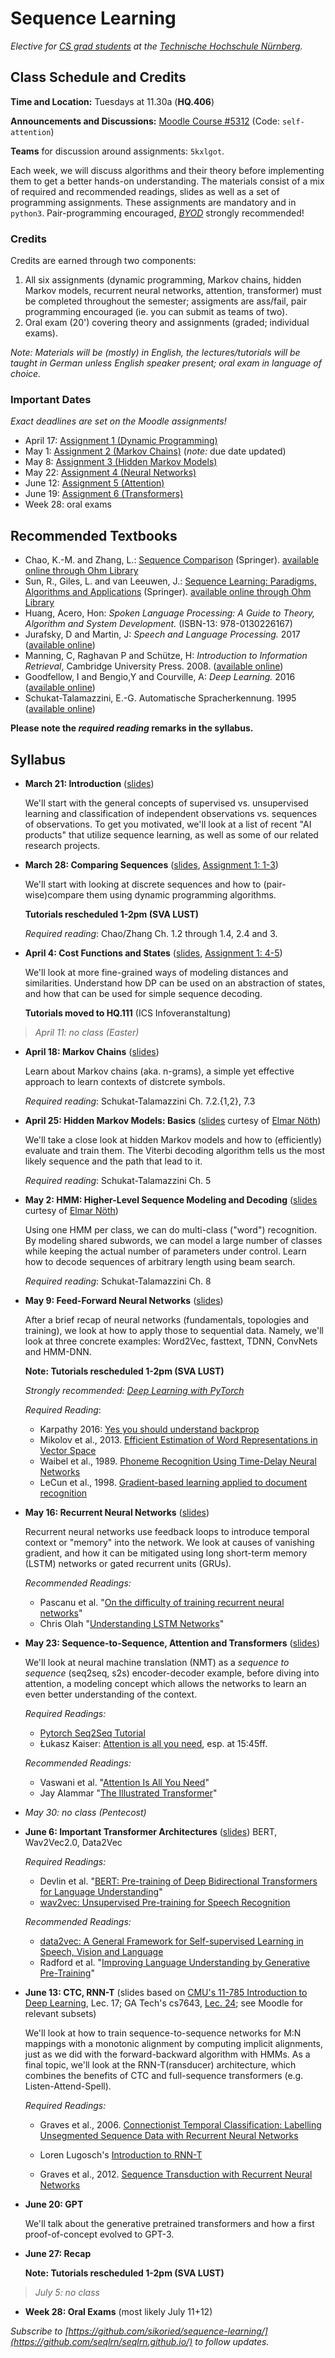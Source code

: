 # Sequence Learning

_Elective for [CS grad students](https://www.th-nuernberg.de/fakultaeten/in/studium/masterstudiengang-informatik/) at the [Technische Hochschule Nürnberg](https://www.th-nuernberg.de/)._


## Class Schedule and Credits

**Time and Location:** Tuesdays at 11.30a (**HQ.406**) 

**Announcements and Discussions:** [Moodle Course #5312](https://elearning.ohmportal.de/course/view.php?id=5312) (Code: `self-attention`)

**Teams** for discussion around assignments: `5kxlgot`.

Each week, we will discuss algorithms and their theory before implementing them to get a better hands-on understanding.
The materials consist of a mix of required and recommended readings, slides as well as a set of programming assignments.
These assignments are mandatory and in `python3`.
Pair-programming encouraged, [_BYOD_](https://en.wikipedia.org/wiki/Bring_your_own_device) strongly recommended!


### Credits

Credits are earned through two components:

1. All six assignments (dynamic programming, Markov chains, hidden Markov models, recurrent neural networks, attention, transformer) must be completed throughout the semester; assigments are ass/fail, pair programming encouraged (ie. you can submit as teams of two).
2. Oral exam (20') covering theory and assignments (graded; individual exams).


_Note: Materials will be (mostly) in English, the lectures/tutorials will be taught in German unless English speaker present; oral exam in language of choice._


### Important Dates

_Exact deadlines are set on the Moodle assignments!_


- April 17: [Assignment 1 (Dynamic Programming)](https://github.com/seqlrn/1-dynamic-programming)
- May 1: [Assignment 2 (Markov Chains)](https://github.com/seqlrn/2-markov-chains) (_note:_ due date updated)
- May 8: [Assignment 3 (Hidden Markov Models)](https://github.com/seqlrn/3-hmm)
- May 22: [Assignment 4 (Neural Networks)](https://github.com/seqlrn/4-nnets)
- June 12: [Assignment 5 (Attention)](https://github.com/seqlrn/5-attention)
- June 19: [Assignment 6 (Transformers)](https://github.com/seqlrn/6-transformers)
- Week 28: oral exams


## Recommended Textbooks

- Chao, K.-M. and Zhang, L.: [Sequence Comparison](https://link.springer.com/book/10.1007%2F978-1-84800-320-0) (Springer). [available online through Ohm Library](https://ebookcentral.proquest.com/lib/thnuernberg/reader.action?docID=418343)
- Sun, R., Giles, L. and van Leeuwen, J.: [Sequence Learning: Paradigms, Algorithms and Applications]() (Springer). [available online through Ohm Library](https://ebookcentral.proquest.com/lib/thnuernberg/detail.action?docID=3072729)
- Huang, Acero, Hon: _Spoken Language Processing: A Guide to Theory, Algorithm and System Development._ (ISBN-13: 978-0130226167)
- Jurafsky, D and Martin, J: _Speech and Language Processing._ 2017 ([available online](http://web.stanford.edu/~jurafsky/slp3/))
- Manning, C, Raghavan P and Schütze, H: _Introduction to Information Retrieval_, Cambridge University Press. 2008. ([available online](https://nlp.stanford.edu/IR-book/))
- Goodfellow, I and Bengio,Y and Courville, A: _Deep Learning._ 2016 ([available online](http://www.deeplearningbook.org/))
- Schukat-Talamazzini, E.-G. Automatische Spracherkennung. 1995 ([available online](https://www.minet.uni-jena.de/fakultaet/schukat/asebuch.html))

**Please note the _required reading_ remarks in the syllabus.**


## Syllabus


- **March 21: Introduction** ([slides](/pdf/01-introduction.pdf))

	We'll start with the general concepts of supervised vs. unsupervised learning and classification of independent observations vs. sequences of observations.
	To get you motivated, we'll look at a list of recent "AI products" that utilize sequence learning, as well as some of our related research projects.

- **March 28: Comparing Sequences** ([slides](/pdf/dp_and_edit_dist.pdf), [Assignment 1: 1-3](https://github.com/seqlrn/1-dynamic-programming))
	
	We'll start with looking at discrete sequences and how to (pair-wise)compare them using dynamic programming algorithms.

	**Tutorials rescheduled 1-2pm (SVA LUST)**

	_Required reading_: Chao/Zhang Ch. 1.2 through 1.4, 2.4 and 3.

- **April 4: Cost Functions and States** ([slides](/pdf/03-costs-states.pdf), [Assignment 1: 4-5](https://github.com/seqlrn/1-dynamic-programming))
	
	We'll look at more fine-grained ways of modeling distances and similarities.
	Understand how DP can be used on an abstraction of states, and how that can be used for simple sequence decoding.

	**Tutorials moved to HQ.111** (ICS Infoveranstaltung)

> _April 11: no class (Easter)_

- **April 18: Markov Chains** ([slides](/pdf/04-markov-chains.pdf))
	
	Learn about Markov chains (aka. n-grams), a simple yet effective approach to learn contexts of distcrete symbols.

	_Required reading_: Schukat-Talamazzini Ch. 7.2.{1,2}, 7.3


- **April 25: Hidden Markov Models: Basics** ([slides](/pdf/hmm.pdf) curtesy of [Elmar Nöth](https://lme.tf.fau.de/person/noeth/))

	We'll take a close look at hidden Markov models and how to (efficiently) evaluate and train them.
	The Viterbi decoding algorithm tells us the most likely sequence and the path that lead to it.

	_Required reading_: Schukat-Talamazzini Ch. 5



- **May 2: HMM: Higher-Level Sequence Modeling and Decoding** ([slides](/pdf/decoding.pdf) curtesy of [Elmar Nöth](https://lme.tf.fau.de/person/noeth/))

	Using one HMM per class, we can do multi-class ("word") recognition.
	By modeling shared subwords, we can model a large number of classes while keeping the actual number of parameters under control.
	Learn how to decode sequences of arbitrary length using beam search.

	_Required reading_: Schukat-Talamazzini Ch. 8

- **May 9: Feed-Forward Neural Networks** ([slides](/pdf/6-nnets.pdf))
	
	After a brief recap of neural networks (fundamentals, topologies and training), we look at how to apply those to sequential data.
	Namely, we'll look at three concrete examples: Word2Vec, fasttext, TDNN, ConvNets and HMM-DNN.

	**Note: Tutorials rescheduled 1-2pm (SVA LUST)** 

	_Strongly recommended: [Deep Learning with PyTorch](https://pytorch.org/tutorials/beginner/deep_learning_60min_blitz.html)_
	
	_Required Reading_:
	- Karpathy 2016: [Yes you should understand backprop](https://karpathy.medium.com/yes-you-should-understand-backprop-e2f06eab496b)
	- Mikolov et al., 2013. [Efficient Estimation of Word Representations in Vector Space](https://arxiv.org/abs/1301.3781)
	- Waibel et al., 1989. [Phoneme Recognition Using Time-Delay Neural Networks](http://www.cs.toronto.edu/~fritz/absps/waibelTDNN.pdf)
	- LeCun et al., 1998. [Gradient-based learning applied to document recognition](http://yann.lecun.com/exdb/publis/pdf/lecun-01a.pdf)

	
- **May 16: Recurrent Neural Networks** ([slides](/pdf/07-rnn.pdf))

	Recurrent neural networks use feedback loops to introduce temporal context or "memory" into the network.
	We look at causes of vanishing gradient, and how it can be mitigated using long short-term memory (LSTM) networks or gated recurrent units (GRUs).

	_Recommended Readings:_ 
	- Pascanu et al. "[On the difficulty of training recurrent neural networks](http://proceedings.mlr.press/v28/pascanu13.pdf)"
	- Chris Olah "[Understanding LSTM Networks](http://colah.github.io/posts/2015-08-Understanding-LSTMs/)"


- **May 23: Sequence-to-Sequence, Attention and Transformers** ([slides](/pdf/08-attn.pdf))

	We'll look at neural machine translation (NMT) as a _sequence to sequence_ (seq2seq, s2s) encoder-decoder example, before diving into attention, a modeling concept which allows the networks to learn an even better understanding of the context.

	_Required Readings:_
	- [Pytorch Seq2Seq Tutorial](https://pytorch.org/tutorials/intermediate/seq2seq_translation_tutorial.html)
	- Łukasz Kaiser: [Attention is all you need](https://www.youtube.com/watch?v=rBCqOTEfxvg), esp. at 15:45ff.

	_Recommended Readings:_
	- Vaswani et al. "[Attention Is All You Need](https://arxiv.org/abs/1706.03762.pdf)"
	- Jay Alammar "[The Illustrated Transformer](https://jalammar.github.io/illustrated-transformer/)"

- _May 30: no class (Pentecost)_


- **June 6: Important Transformer Architectures** ([slides](/pdf/09-important-transformers.pdf))
BERT, Wav2Vec2.0, Data2Vec

	_Required Readings:_
	- Devlin et al. "[BERT: Pre-training of Deep Bidirectional Transformers for Language Understanding](https://arxiv.org/pdf/1810.04805)"
    - [wav2vec: Unsupervised Pre-training for Speech Recognition](https://arxiv.org/abs/1904.05862)

	_Recommended Readings:_
    - [data2vec: A General Framework for Self-supervised Learning in Speech, Vision and Language](https://arxiv.org/abs/2202.03555)
    - Radford et al. "[Improving Language Understanding by Generative Pre-Training](https://www.cs.ubc.ca/~amuham01/LING530/papers/radford2018improving.pdf)"


- **June 13: CTC, RNN-T** (slides based on [CMU's 11-785 Introduction to Deep Learning](https://deeplearning.cs.cmu.edu/S22/index.html), Lec. 17; GA Tech's cs7643, [Lec. 24](https://www.cc.gatech.edu/classes/AY2021/cs7643_spring/assets/L24_rnnt_asr_tutorial_gt.pdf); see Moodle for relevant subsets)

	We'll look at how to train sequence-to-sequence networks for M:N mappings with a monotonic alignment by computing implicit alignments, just as we did with the forward-backward algorithm with HMMs.
	As a final topic, we'll look at the RNN-T(ransducer) architecture, which combines the benefits of CTC and full-sequence transformers (e.g. Listen-Attend-Spell).

	_Required Readings:_
	- Graves et al., 2006. [Connectionist Temporal Classification: Labelling Unsegmented Sequence Data with Recurrent Neural Networks](https://www.cs.toronto.edu/~graves/icml_2006.pdf)

	- Loren Lugosch's [Introduction to RNN-T](https://lorenlugosch.github.io/posts/2020/11/transducer/)
	- Graves et al., 2012. [Sequence Transduction with Recurrent Neural Networks](https://arxiv.org/abs/1211.3711)

- **June 20: GPT**

	We'll talk about the generative pretrained transformers and how a first proof-of-concept evolved to GPT-3.

- **June 27: Recap**

	**Note: Tutorials rescheduled 1-2pm (SVA LUST)**

> _July 5: no class_

- **Week 28: Oral Exams** (most likely July 11+12)


_Subscribe to [https://github.com/sikoried/sequence-learning/](https://github.com/seqlrn/seqlrn.github.io/) to follow updates._
